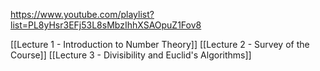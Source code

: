 https://www.youtube.com/playlist?list=PL8yHsr3EFj53L8sMbzIhhXSAOpuZ1Fov8

[[Lecture 1 - Introduction to Number Theory]]
[[Lecture 2 - Survey of the Course]]
[[Lecture 3 - Divisibility and Euclid's Algorithms]]

